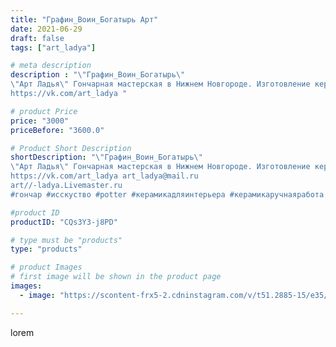 ```yaml
---
title: "Графин_Воин_Богатырь Арт"
date: 2021-06-29
draft: false
tags: ["art_ladya"]

# meta description
description : "\"Графин_Воин_Богатырь\" 
\"Арт Ладья\" Гончарная мастерская в Нижнем Новгороде. Изготовление керамики и мастер//-классы по обучению. 
https://vk.com/art_ladya "

# product Price
price: "3000"
priceBefore: "3600.0"

# Product Short Description
shortDescription: "\"Графин_Воин_Богатырь\" 
\"Арт Ладья\" Гончарная мастерская в Нижнем Новгороде. Изготовление керамики и мастер//-классы по обучению. 
https://vk.com/art_ladya art_ladya@mail.ru 
art//-ladya.Livemaster.ru
#гончар #исскуство #potter #керамикадляинтерьера #керамикаручнаяработа #гончарнаямастерская #керамиканазаказ #handmade #посудаизглины #гончарнаяпосуда #эксклюзивнаякерамика #vikings #decor #ceramicar #mythology #викинг #воин #earthenware #ceramic #design #графин #magic #ceramicart #богатырь #warrior #clay #авторскаякерамика"

#product ID
productID: "CQs3Y3-j8PD"

# type must be "products"
type: "products"

# product Images
# first image will be shown in the product page
images:
  - image: "https://scontent-frx5-2.cdninstagram.com/v/t51.2885-15/e35/209987176_211710407475285_5425569943326227984_n.jpg?_nc_ht=scontent-frx5-2.cdninstagram.com&_nc_cat=109&_nc_ohc=cJ4uX3gU2jsAX9ltXhO&edm=APU89FABAAAA&ccb=7-4&oh=6647615f699256d35e96f9f5ada4002a&oe=612BDA00&_nc_sid=86f79a&ig_cache_key=MjYwNjcwMTg4NjI3MTYzNjQxOQ%3D%3D.2-ccb7-4"

---
```

lorem
